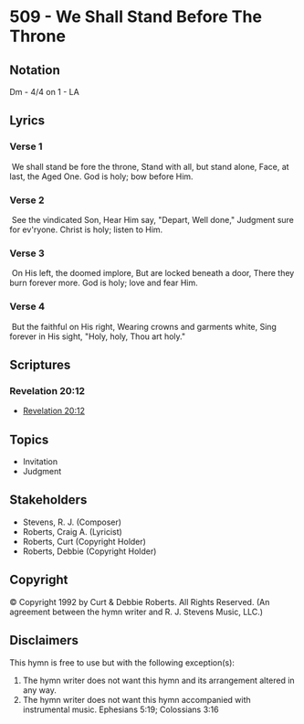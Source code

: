 # 509 - We Shall Stand Before The Throne

## Notation

Dm - 4/4 on 1 - LA

## Lyrics

### Verse 1

 We shall  stand be fore the throne, Stand with all, but stand alone, Face, at last, the Aged One. God is holy; bow before Him. 

### Verse 2

 See the vindicated Son, Hear Him say, "Depart, Well done," Judgment sure for ev'ryone. Christ is holy; listen to Him.

### Verse 3

 On His left, the doomed implore, But are locked beneath a door, There they burn forever more. God is holy; love and fear Him.

### Verse 4

 But the faithful on His right, Wearing crowns and garments white, Sing forever in His sight, "Holy, holy, Thou art holy."


## Scriptures

### Revelation 20:12

- [Revelation 20:12](https://www.biblegateway.com/passage/?search=Revelation%2020%3A12)


## Topics

- Invitation
- Judgment

## Stakeholders

- Stevens, R. J. (Composer)
- Roberts, Craig A. (Lyricist)
- Roberts, Curt (Copyright Holder)
- Roberts, Debbie (Copyright Holder)

## Copyright

© Copyright 1992 by Curt & Debbie Roberts. All Rights Reserved.
(An agreement between the hymn writer and R. J. Stevens Music, LLC.)

## Disclaimers

This hymn is free to use but with the following exception(s):
1. The hymn writer does not want this hymn and its arrangement altered in any way.
2. The hymn writer does not want this hymn accompanied with instrumental music.
Ephesians 5:19; Colossians 3:16

